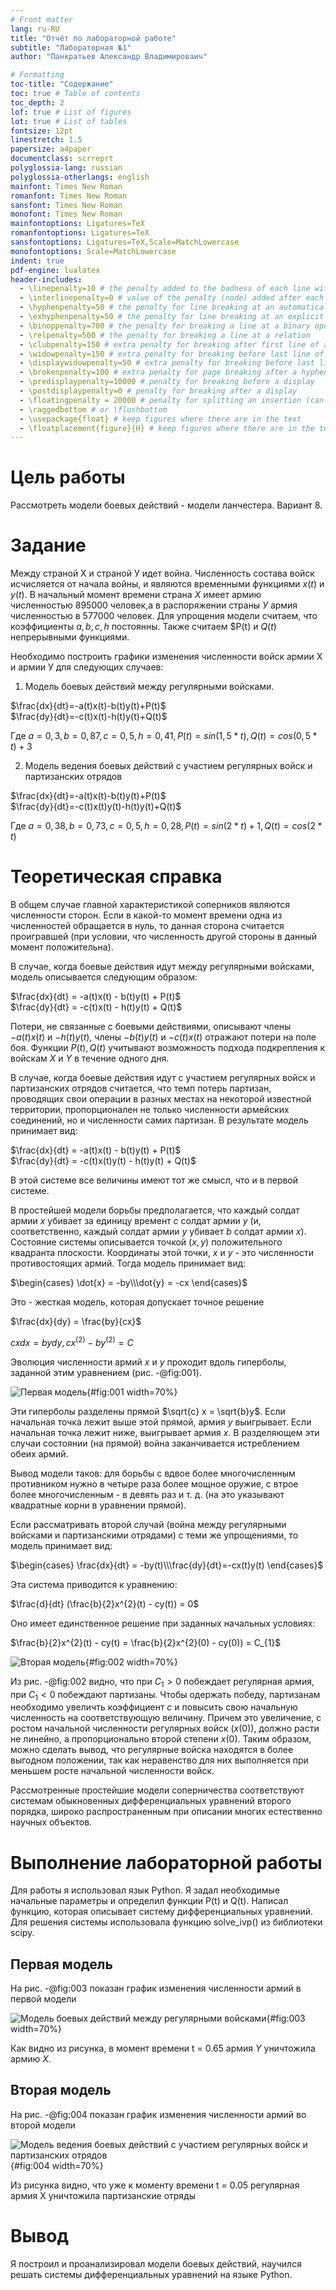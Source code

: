 ```yaml
---
# Front matter
lang: ru-RU
title: "Отчёт по лабораторной работе"
subtitle: "Лабораторная №1"
author: "Панкратьев Александр Владимироваич"

# Formatting
toc-title: "Содержание"
toc: true # Table of contents
toc_depth: 2
lof: true # List of figures
lot: true # List of tables
fontsize: 12pt
linestretch: 1.5
papersize: a4paper
documentclass: scrreprt
polyglossia-lang: russian
polyglossia-otherlangs: english
mainfont: Times New Roman
romanfont: Times New Roman
sansfont: Times New Roman
monofont: Times New Roman
mainfontoptions: Ligatures=TeX
romanfontoptions: Ligatures=TeX
sansfontoptions: Ligatures=TeX,Scale=MatchLowercase
monofontoptions: Scale=MatchLowercase
indent: true
pdf-engine: lualatex
header-includes:
  - \linepenalty=10 # the penalty added to the badness of each line within a paragraph (no associated penalty node) Increasing the value makes tex try to have fewer lines in the paragraph.
  - \interlinepenalty=0 # value of the penalty (node) added after each line of a paragraph.
  - \hyphenpenalty=50 # the penalty for line breaking at an automatically inserted hyphen
  - \exhyphenpenalty=50 # the penalty for line breaking at an explicit hyphen
  - \binoppenalty=700 # the penalty for breaking a line at a binary operator
  - \relpenalty=500 # the penalty for breaking a line at a relation
  - \clubpenalty=150 # extra penalty for breaking after first line of a paragraph
  - \widowpenalty=150 # extra penalty for breaking before last line of a paragraph
  - \displaywidowpenalty=50 # extra penalty for breaking before last line before a display math
  - \brokenpenalty=100 # extra penalty for page breaking after a hyphenated line
  - \predisplaypenalty=10000 # penalty for breaking before a display
  - \postdisplaypenalty=0 # penalty for breaking after a display
  - \floatingpenalty = 20000 # penalty for splitting an insertion (can only be split footnote in standard LaTeX)
  - \raggedbottom # or \flushbottom
  - \usepackage{float} # keep figures where there are in the text
  - \floatplacement{figure}{H} # keep figures where there are in the text
---
```


# Цель работы

Рассмотреть модели боевых действий - модели ланчестера. Вариант 8.


# Задание

Между страной Х и страной У идет война.
Численность состава войск исчисляется от начала войны, и являются временными функциями $x(t)$ и $y(t)$.
В начальный момент времени страна $Х$ имеет армию численностью $895 000$ человек,а в распоряжении страны $У$ армия численностью в $577 000$ человек.
Для упрощения модели считаем, что коэффициенты $a, b, c, h$ постоянны. Также считаем $P(t) и $Q(t)$ непрерывными функциями.  

Необходимо построить графики изменения численности войск армии Х и армии У для следующих случаев:

1.  Модель боевых действий между регулярными войсками.

$\frac{dx}{dt}=-a(t)x(t)-b(t)y(t)+P(t)$  
$\frac{dy}{dt}=-c(t)x(t)-h(t)y(t)+Q(t)$

Где $a = 0,3, b=0,87, c=0,5, h=0,41, P(t)=sin(1,5*t), Q(t)=cos(0,5*t)+3$


2.  Модель ведения боевых действий с участием регулярных войск и
партизанских отрядов

$\frac{dx}{dt}=-a(t)x(t)-b(t)y(t)+P(t)$  
$\frac{dy}{dt}=-c(t)x(t)y(t)-h(t)y(t)+Q(t)$

Где $a = 0,38, b=0,73, c=0,5, h=0,28, P(t)=sin(2*t)+1, Q(t)=cos(2*t)$

# Теоретическая справка

В общем случае главной характеристикой соперников
являются численности сторон. Если в какой-то момент времени одна из
численностей обращается в нуль, то данная сторона считается проигравшей (при
условии, что численность другой стороны в данный момент положительна).

В случае, когда боевые  действия идут между регулярными войсками, модель описывается следующим образом:

$\frac{dx}{dt} = -a(t)x(t) - b(t)y(t) + P(t)$  
$\frac{dy}{dt} = -c(t)x(t) - h(t)y(t) + Q(t)$

Потери, не связанные с боевыми действиями, описывают члены $-a(t)x(t)$ и $-h(t)y(t)$,
члены $-b(t)y(t)$ и $-c(t)x(t)$ отражают потери на поле боя. Функции $P(t), Q(t)$ учитывают
возможность подхода подкрепления к войскам $X$ и $Y$ в течение одного дня.

В случае, когда боевые действия идут с участием регулярных войск и партизанских отрядов считается, что
темп потерь партизан, проводящих свои операции в разных местах на некоторой известной территории, пропорционален
не только численности армейских соединений, но и численности самих партизан. В результате модель принимает вид:

$\frac{dx}{dt} = -a(t)x(t) - b(t)y(t) + P(t)$  
$\frac{dy}{dt} = -c(t)x(t)y(t) - h(t)y(t) + Q(t)$

В этой системе все величины имеют тот же смысл, что и в первой системе.

В простейшей модели борьбы предполагается, что каждый солдат армии $x$ убивает за единицу времент $c$ солдат
армии $y$ (и, соответственно, каждый солдат армии $y$ убивает $b$ солдат армии $x$). Состояние системы
описывается точкой $(x,y)$ положительного квадранта плоскости. Координаты этой точки, $x$ и $y$ - это численности
противостоящих армий. Тогда модель принимает вид:

$\begin{cases} \dot{x} = -by\\\dot{y} = -cx \end{cases}$

Это - жесткая модель, которая допускает точное решение

$\frac{dx}{dy} = \frac{by}{cx}$  

$cxdx = bydy, cx^(2)-by^(2) = C$

Эволюция численности армий $x$ и $y$ проходит вдоль гиперболы, заданной этим уравнением (рис. -@fig:001).

![Первая модель](image/1.png){#fig:001 width=70%}

Эти гиперболы разделены прямой $\sqrt{c} x = \sqrt{b}y$. Если начальная точка лежит выше этой прямой, армия $y$ выигрывает.
Если начальная точка лежит ниже, выигрывает армия $x$.
В разделяющем эти случаи состоянии (на прямой) война заканчивается истреблением обеих армий.

Вывод модели таков: для борьбы с вдвое более многочисленным
противником нужно в четыре раза более мощное оружие, с втрое более
многочисленным - в девять раз и т. д. (на это указывают квадратные корни в
уравнении прямой).

Если рассматривать второй случай (война между регулярными войсками и
партизанскими отрядами) с теми же упрощениями, то модель принимает вид:

$\begin{cases} \frac{dx}{dt} = -by(t)\\\frac{dy}{dt}=-cx(t)y(t) \end{cases}$

Эта система приводится к уравнению:

$\frac{d}{dt} (\frac{b}{2}x^{2}(t) - cy(t)) = 0$

Оно имеет единственное решение при заданных начальных условиях:

$\frac{b}{2}x^{2}(t) - cy(t) = \frac{b}{2}x^{2}(0) - cy(0)) = C_{1}$

![Вторая модель](image/2.jpg){#fig:002 width=70%}

Из рис. -@fig:002 видно, что при $C_{1} > 0$ побеждает регулярная армия, при $C_{1} < 0$ побеждают партизаны.
Чтобы одержать победу, партизанам необходимо увеличть коэффициент $c$ и повысить свою начальную численность
на соответствующую величину. Причем это увеличение, с ростом начальной численности регулярных войск $(x(0))$,
должно расти не линейно, а пропорционально второй степени $x(0)$. Таким образом, можно сделать вывод, что
регулярные войска находятся в более выгодном положении, так как неравенство для них выполняется при меньшем
росте начальной численности войск.

Рассмотренные простейшие модели соперничества соответствуют системам
обыкновенных дифференциальных уравнений второго порядка, широко
распространенным при описании многих естественно научных объектов.


# Выполнение лабораторной работы

Для работы я использовал язык Python. Я задал необходимые начальные параметры и определил функции P(t) и Q(t).
Написал функцию, которая описывает систему дифференциальных уравнений. Для решения
системы использовала функцию solve_ivp() из библиотеки scipy.

## Первая модель

На рис. -@fig:003 показан график изменения численности армий в первой модели

![Модель боевых действий между регулярными войсками](image/3.png){#fig:003 width=70%}

Как видно из рисунка, в момент времени t = 0.65 армия $Y$ уничтожила армию $X$.

## Вторая модель

На рис. -@fig:004 показан график изменения численности армий во второй модели

![Модель ведения боевых действий с участием регулярных войск и партизанских отрядов](image/4.png){#fig:004 width=70%}

Из рисунка видно, что уже к моменту времени t = 0.05 регулярная армия X уничтожила партизанские отряды

# Вывод

Я построил и проанализировал модели боевых действий, научился решать системы дифференциальных уравнений на языке Python.
